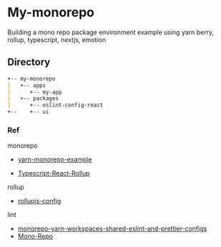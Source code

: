 # My-monorepo
Building a mono repo package environment example using yarn berry, rollup, typescript, nextjs, emotion

## Directory

```markdown
+-- my-monorepo
|   +-- apps
|      +-- my-app
|   +-- packages
|      +-- eslint-config-react
+--    +-- ui
```
### Ref
monorepo
- [yarn-monorepo-example](https://github.com/octave08/yarn-monorepo-example)

- [Typescript-React-Rollup](https://velog.io/@_junukim/Typescript-React-Rollup%EC%9C%BC%EB%A1%9C-%ED%92%80%EC%84%B8%ED%8A%B8-Component-Library%EB%A7%8C%EB%93%A4%EA%B8%B0)

rollup
- [rollupjs-config](https://so-so.dev/tool/rollup/rollupjs-config/)

lint
- [monorepo-yarn-workspaces-shared-eslint-and-prettier-configs](https://stackoverflow.com/questions/68629014/monorepo-yarn-workspaces-shared-eslint-and-prettier-configs)
- [Mono-Repo](https://velog.io/@tjdgus3160/Mono-Repo)
